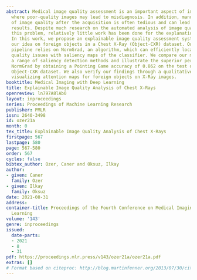 ```yaml
---
abstract: Medical image quality assessment is an important aspect of image acquisition
  where poor-quality images may lead to misdiagnosis. In addition, manual labelling
  of image quality after the acquisition is often tedious and can lead to some misleading
  results. Despite much research on the automated analysis of image quality for tackling
  this problem, relatively little work has been done for the explanation of the methodologies.
  In this work, we propose an explainable image quality assessment system and validate
  our idea on foreign objects in a Chest X-Ray (Object-CXR) dataset. Our explainable
  pipeline relies on NormGrad, an algorithm, which can efficiently localize the image
  quality issues with saliency maps of the classifier. We compare our method with
  a range of saliency detection methods and illustrate the superior performance of
  NormGrad by obtaining a Pointing Game accuracy of 0.862 on the test dataset of the
  Object-CXR dataset. We also verify our findings through a qualitative analysis by
  visualizing attention maps for foreign objects on X-Ray images.
booktitle: Medical Imaging with Deep Learning
title: Explainable Image Quality Analysis of Chest X-Rays
openreview: ln797A8lAb0
layout: inproceedings
series: Proceedings of Machine Learning Research
publisher: PMLR
issn: 2640-3498
id: ozer21a
month: 0
tex_title: Explainable Image Quality Analysis of Chest X-Rays
firstpage: 567
lastpage: 580
page: 567-580
order: 567
cycles: false
bibtex_author: Ozer, Caner and Oksuz, Ilkay
author:
- given: Caner
  family: Ozer
- given: Ilkay
  family: Oksuz
date: 2021-08-31
address:
container-title: Proceedings of the Fourth Conference on Medical Imaging with Deep
  Learning
volume: '143'
genre: inproceedings
issued:
  date-parts:
  - 2021
  - 8
  - 31
pdf: https://proceedings.mlr.press/v143/ozer21a/ozer21a.pdf
extras: []
# Format based on citeproc: http://blog.martinfenner.org/2013/07/30/citeproc-yaml-for-bibliographies/
---
```

